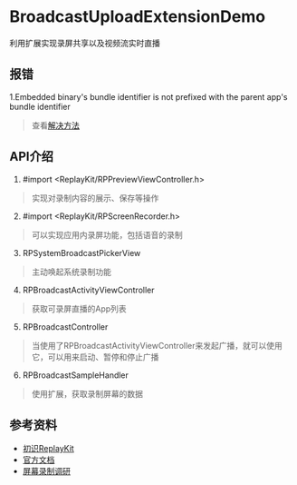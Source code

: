 # BroadcastUploadExtensionDemo
利用扩展实现录屏共享以及视频流实时直播

## 报错

1.Embedded binary's bundle identifier is not prefixed with the parent app's bundle identifier

> 查看[解决方法](https://www.jianshu.com/p/2c8f3529b092)


## API介绍

1. #import <ReplayKit/RPPreviewViewController.h>

> 实现对录制内容的展示、保存等操作

2. #import <ReplayKit/RPScreenRecorder.h>

> 可以实现应用内录屏功能，包括语音的录制

3. RPSystemBroadcastPickerView

> 主动唤起系统录制功能

4. RPBroadcastActivityViewController

> 获取可录屏直播的App列表

5. RPBroadcastController

> 当使用了RPBroadcastActivityViewController来发起广播，就可以使用它，可以用来启动、暂停和停止广播

6. RPBroadcastSampleHandler

> 使用扩展，获取录制屏幕的数据


## 参考资料

* [初识ReplayKit](https://blog.csdn.net/Morris_/article/details/91881799?utm_medium=distribute.pc_relevant.none-task-blog-baidujs_title-6&spm=1001.2101.3001.4242)
* [官方文档](https://developer.apple.com/documentation/replaykit?language=objc)
* [屏幕录制调研](https://www.jianshu.com/p/b8ce67fb08e1)
